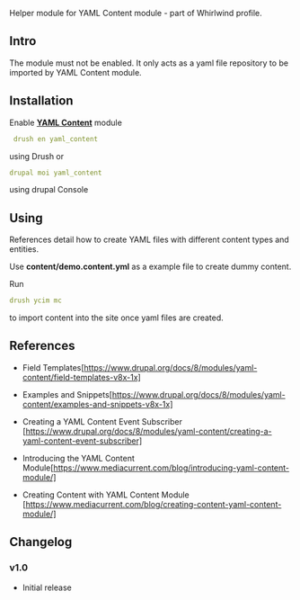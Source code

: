 Helper module for YAML Content module - part of Whirlwind profile.

## Intro ##

The module must not be enabled. It only acts as a yaml file repository to be imported by YAML Content module.

## Installation ##
Enable [**YAML Content**](https://www.drupal.org/project/yaml_content) module

```yml
 drush en yaml_content
 ``` 
 using Drush or
```yml 
drupal moi yaml_content
``` 
using drupal Console

## Using ##
References detail how to create YAML files with different content types and entities.

Use **content/demo.content.yml** as a example file to create dummy content. 

Run

```yml
drush ycim mc
```
to import content into the site once yaml files are created. 


## References ##

- Field Templates[https://www.drupal.org/docs/8/modules/yaml-content/field-templates-v8x-1x]

- Examples and Snippets[https://www.drupal.org/docs/8/modules/yaml-content/examples-and-snippets-v8x-1x]
- Creating a YAML Content Event Subscriber [https://www.drupal.org/docs/8/modules/yaml-content/creating-a-yaml-content-event-subscriber]
- Introducing the YAML Content Module[https://www.mediacurrent.com/blog/introducing-yaml-content-module/]
- Creating Content with YAML Content Module [https://www.mediacurrent.com/blog/creating-content-yaml-content-module/]

## Changelog ##

### v1.0 ###
- Initial release

